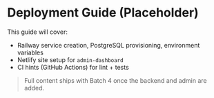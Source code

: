 # Deployment Guide (Placeholder)

This guide will cover:

- Railway service creation, PostgreSQL provisioning, environment variables
- Netlify site setup for `admin-dashboard`
- CI hints (GitHub Actions) for lint + tests

> Full content ships with Batch 4 once the backend and admin are added.
